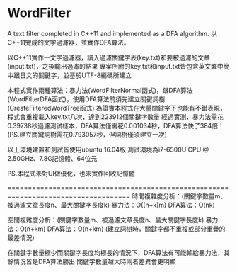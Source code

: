 # WordFilter
A text filter completed in C++11 and implemented as a DFA algorithm. 以C++11完成的文字過濾器，並實作DFA算法。

以C++11實作一文字過濾器，讀入過濾關鍵字表(key.txt)和要被過濾的文章(input.txt)，之後輸出過濾的結果
專案所附的key.txt和input.txt皆包含英文繁中簡中跟日文的關鍵字，並基於UTF-8編碼所建立

本程式實作兩種算法：暴力法(WordFilterNormal函式)，跟DFA算法(WordFilterDFA函式)，使用DFA算法前須先建立關鍵詞樹(CreateFilteredWordTree函式)
為證實本程式在大量關鍵字下也能有不錯表現，程式會重複載入key.txt八次，達到223912個關鍵字數量
經過實測，暴力法需花0.39738秒過濾測試樣本，DFA算法僅需花0.001034秒，DFA算法快了384倍！
(PS.建立關鍵詞樹需花0.793057秒，但詞樹僅須建立一次)

以上環境建置和測試皆使用ubuntu 16.04版
測試環境為i7-6500U CPU @ 2.50GHz、7.8G記憶體、64位元

PS.本程式未對UI做優化，也未實作回收記憶體

====================================================================================
時間複雜度分析：(關鍵字數量m、被過濾文章長度n、最大關鍵字長度k)
暴力法：O((n+k)m)
DFA算法：O(nk)

空間複雜度分析：(關鍵字數量m、被過濾文章長度n、最大關鍵字長度k)
暴力法：O(n+km)
DFA算法：O(n+km) (建立詞樹時，關鍵字都不重複或部分重疊的最差情況)

在關鍵字數量極少而關鍵字長度均極長的情況下，DFA算法有可能輸給暴力法，其餘情況皆是DFA算法勝出
關鍵字數量越大時兩者差異會更明顯

